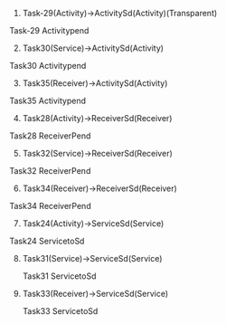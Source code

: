 1) Task-29(Activity)->ActivitySd(Activity)(Transparent)

Task-29				Activitypend


2) Task30(Service)->ActivitySd(Activity)

Task30				Activitypend


3) Task35(Receiver)->ActivitySd(Activity)

Task35				Activitypend


4) Task28(Activity)->ReceiverSd(Receiver)

Task28				ReceiverPend


5) Task32(Service)->ReceiverSd(Receiver)

Task32				ReceiverPend


6) Task34(Receiver)->ReceiverSd(Receiver)

Task34				ReceiverPend


7) Task24(Activity)->ServiceSd(Service)

Task24				ServicetoSd



8) Task31(Service)->ServiceSd(Service)

	Task31				ServicetoSd



9) Task33(Receiver)->ServiceSd(Service)

	Task33				ServicetoSd


